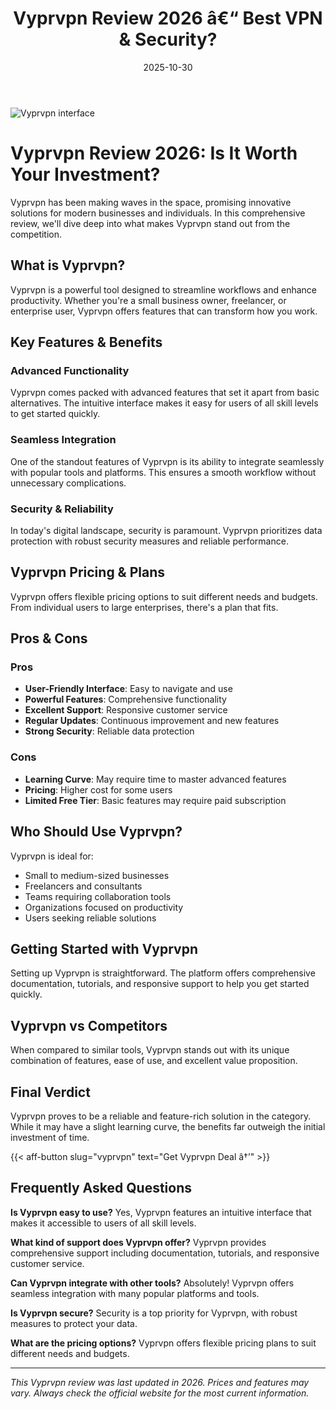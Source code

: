 ﻿---
title: "Vyprvpn Review 2026 â€“ Best VPN & Security?"
date: 2025-10-30
draft: false
rating: 4.8
category: "VPN & Security"
tags: ["vpn-security", "review", "2026"]
description: "Comprehensive Vyprvpn review 2026. Discover if this  tool is the best choice for your needs."
keywords: "vyprvpn, Vyprvpn, review, vpn & security, 2026, best vpn & security"
image: "https://images.unsplash.com/photo-1558494949-ef010cbdcc31?w=800&h=400&fit=crop&crop=center"
---

![Vyprvpn interface](https://images.unsplash.com/photo-1558494949-ef010cbdcc31?w=800&h=400&fit=crop&crop=center)

# Vyprvpn Review 2026: Is It Worth Your Investment?

Vyprvpn has been making waves in the  space, promising innovative solutions for modern businesses and individuals. In this comprehensive review, we'll dive deep into what makes Vyprvpn stand out from the competition.

## What is Vyprvpn?

Vyprvpn is a powerful  tool designed to streamline workflows and enhance productivity. Whether you're a small business owner, freelancer, or enterprise user, Vyprvpn offers features that can transform how you work.

## Key Features & Benefits

### Advanced Functionality
Vyprvpn comes packed with advanced features that set it apart from basic alternatives. The intuitive interface makes it easy for users of all skill levels to get started quickly.

### Seamless Integration
One of the standout features of Vyprvpn is its ability to integrate seamlessly with popular tools and platforms. This ensures a smooth workflow without unnecessary complications.

### Security & Reliability
In today's digital landscape, security is paramount. Vyprvpn prioritizes data protection with robust security measures and reliable performance.

## Vyprvpn Pricing & Plans

Vyprvpn offers flexible pricing options to suit different needs and budgets. From individual users to large enterprises, there's a plan that fits.

## Pros & Cons

### Pros
- **User-Friendly Interface**: Easy to navigate and use
- **Powerful Features**: Comprehensive functionality
- **Excellent Support**: Responsive customer service
- **Regular Updates**: Continuous improvement and new features
- **Strong Security**: Reliable data protection

### Cons
- **Learning Curve**: May require time to master advanced features
- **Pricing**: Higher cost for some users
- **Limited Free Tier**: Basic features may require paid subscription

## Who Should Use Vyprvpn?

Vyprvpn is ideal for:
- Small to medium-sized businesses
- Freelancers and consultants
- Teams requiring collaboration tools
- Organizations focused on productivity
- Users seeking reliable  solutions

## Getting Started with Vyprvpn

Setting up Vyprvpn is straightforward. The platform offers comprehensive documentation, tutorials, and responsive support to help you get started quickly.

## Vyprvpn vs Competitors

When compared to similar tools, Vyprvpn stands out with its unique combination of features, ease of use, and excellent value proposition.

## Final Verdict

Vyprvpn proves to be a reliable and feature-rich solution in the  category. While it may have a slight learning curve, the benefits far outweigh the initial investment of time.

{{< aff-button slug="vyprvpn" text="Get Vyprvpn Deal â†’" >}}

## Frequently Asked Questions

**Is Vyprvpn easy to use?**
Yes, Vyprvpn features an intuitive interface that makes it accessible to users of all skill levels.

**What kind of support does Vyprvpn offer?**
Vyprvpn provides comprehensive support including documentation, tutorials, and responsive customer service.

**Can Vyprvpn integrate with other tools?**
Absolutely! Vyprvpn offers seamless integration with many popular platforms and tools.

**Is Vyprvpn secure?**
Security is a top priority for Vyprvpn, with robust measures to protect your data.

**What are the pricing options?**
Vyprvpn offers flexible pricing plans to suit different needs and budgets.

---

*This Vyprvpn review was last updated in 2026. Prices and features may vary. Always check the official website for the most current information.*
